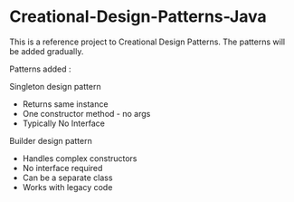 # Creational-Design-Patterns-Java

This is a reference project to Creational Design Patterns.  The patterns will be added gradually.


Patterns added :

Singleton design pattern
  - Returns same instance
  - One constructor method - no args
  - Typically No Interface
  
Builder design pattern
  - Handles complex constructors
  - No interface required
  - Can be a separate class
  - Works with legacy code
